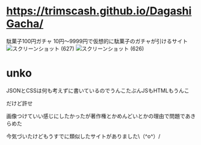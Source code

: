# https://trimscash.github.io/DagashiGacha/
駄菓子100円ガチャ
10円～9999円で仮想的に駄菓子のガチャが引けるサイト
![スクリーンショット (627)](https://user-images.githubusercontent.com/42578480/153686840-a3d7145e-3c1c-44f7-90b6-6190221f5d70.png)
![スクリーンショット (626)](https://user-images.githubusercontent.com/42578480/153686844-b5f9a2e9-dc48-4f50-a238-a6236292dcb9.png)
# unko
JSONとCSSは何も考えずに書いているのでうんこたぶんJSもHTMLもうんこ

だけど許せ

画像つけていい感じにしたかったが著作権とかめんどいとかの理由で問題であきらめた

今気づいたけどもうすでに類似したサイトがありました\（^o^）/
